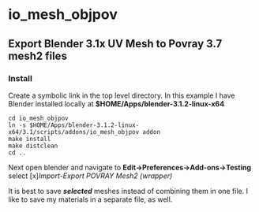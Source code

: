 # io_mesh_objpov

## Export Blender 3.1x UV Mesh to Povray 3.7 mesh2 files

### Install
Create a symbolic link in the top level directory. In this example I have Blender installed locally at **$HOME/Apps/blender-3.1.2-linux-x64**

    cd io_mesh_objpov
    ln -s $HOME/Apps/blender-3.1.2-linux-x64/3.1/scripts/addons/io_mesh_objpov addon
    make install
    make distclean
    cd ..
Next open blender and navigate to **Edit->Preferences->Add-ons->Testing** select [x]*Import-Export POVRAY Mesh2 (wrapper)*

It is best to save ***selected*** meshes instead of combining them in one file. I like to save my materials in a separate file, as well.
